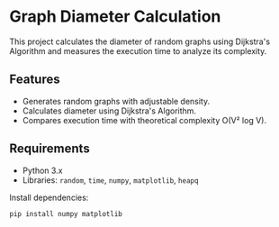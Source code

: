 # Graph Diameter Calculation

This project calculates the diameter of random graphs using Dijkstra's Algorithm and measures the execution time to analyze its complexity.

## Features

- Generates random graphs with adjustable density.
- Calculates diameter using Dijkstra's Algorithm.
- Compares execution time with theoretical complexity O(V² log V).

## Requirements

- Python 3.x
- Libraries: `random`, `time`, `numpy`, `matplotlib`, `heapq`

Install dependencies:
```bash
pip install numpy matplotlib
